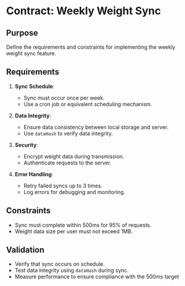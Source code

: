 # Contract: Weekly Weight Sync

## Purpose

Define the requirements and constraints for implementing the weekly weight sync feature.

## Requirements

1. **Sync Schedule**:
   - Sync must occur once per week.
   - Use a cron job or equivalent scheduling mechanism.

2. **Data Integrity**:
   - Ensure data consistency between local storage and server.
   - Use `dataHash` to verify data integrity.

3. **Security**:
   - Encrypt weight data during transmission.
   - Authenticate requests to the server.

4. **Error Handling**:
   - Retry failed syncs up to 3 times.
   - Log errors for debugging and monitoring.

## Constraints

- Sync must complete within 500ms for 95% of requests.
- Weight data size per user must not exceed 1MB.

## Validation

- Verify that sync occurs on schedule.
- Test data integrity using `dataHash` during sync.
- Measure performance to ensure compliance with the 500ms target
